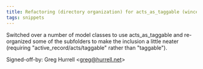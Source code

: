 ```yaml
---
title: Refactoring (directory organization) for acts_as_taggable (wincent.com, 36d2f80)
tags: snippets
---
```


Switched over a number of model classes to use acts_as_taggable and re-organized some of the subfolders to make the inclusion a little neater (requiring "active_record/acts/taggable" rather than "taggable").

Signed-off-by: Greg Hurrell &lt;greg@hurrell.net&gt;

